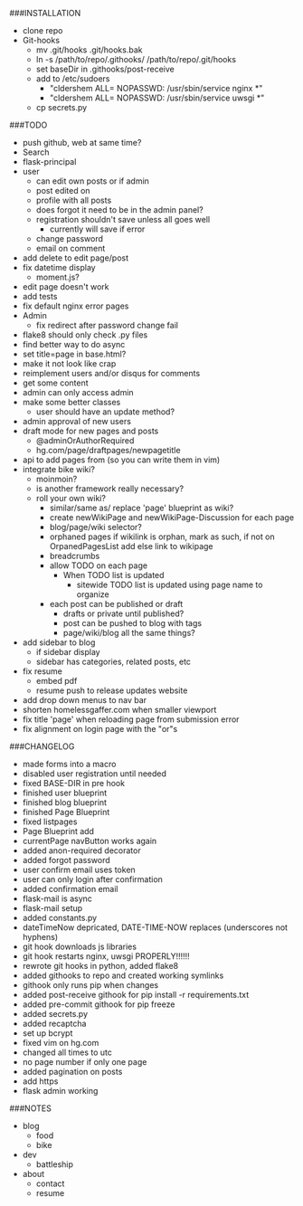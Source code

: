 <!--flake8: noqa-->
###INSTALLATION
- clone repo
- Git-hooks
    - mv .git/hooks .git/hooks.bak
    - ln -s /path/to/repo/.githooks/ /path/to/repo/.git/hooks
    - set baseDir in .githooks/post-receive
    - add to /etc/sudoers
        - "cldershem ALL= NOPASSWD: /usr/sbin/service nginx *"
        - "cldershem ALL= NOPASSWD: /usr/sbin/service uwsgi *"
    - cp secrets.py

###TODO
- push github, web at same time?
- Search
- flask-principal
- user
    - can edit own posts or if admin
    - post edited on
    - profile with all posts
    - does forgot it need to be in the admin panel?
    - registration shouldn't save unless all goes well
        - currently will save if error
    - change password
    - email on comment
- add delete to edit page/post
- fix datetime display
    - moment.js?
- edit page doesn't work
- add tests
- fix default nginx error pages
- Admin
    - fix redirect after password change fail
- flake8 should only check .py files
- find better way to do async
- set title=page in base.html?
- make it not look like crap
- reimplement users and/or disqus for comments
- get some content
- admin can only access admin
- make some better classes 
    - user should have an update method?
- admin approval of new users
- draft mode for new pages and posts
    - @adminOrAuthorRequired                                        
    - hg.com/page/draftpages/newpagetitle
- api to add pages from (so you can write them in vim)
- integrate bike wiki?
    - moinmoin?
    - is another framework really necessary?
    - roll your own wiki?
        - similar/same as/ replace 'page' blueprint as wiki?
        - create newWikiPage and newWikiPage-Discussion for each page
        - blog/page/wiki selector?
        - orphaned pages
            if wikilink is orphan,
                mark as such,
                if not on OrpanedPagesList
                    add
            else link to wikipage
        - breadcrumbs
        - allow TODO on each page
            - When TODO list is updated
                - sitewide TODO list is updated using page name to organize
        - each post can be published or draft
            - drafts or private until published?
            - post can be pushed to blog with tags
            - page/wiki/blog all the same things?
- add sidebar to blog
    - if sidebar display
    - sidebar has categories, related posts, etc
- fix resume
    - embed pdf
    - resume push to release updates website
- add drop down menus to nav bar
- shorten homelessgaffer.com when smaller viewport
- fix title 'page' when reloading page from submission error
- fix alignment on login page with the "or"s

###CHANGELOG
- made forms into a macro
- disabled user registration until needed
- fixed BASE-DIR in pre hook
- finished user blueprint
- finished blog blueprint
- finished Page Blueprint
- fixed listpages
- Page Blueprint add
- currentPage navButton works again
- added anon-required decorator
- added forgot password
- user confirm email uses token
- user can only login after confirmation
- added confirmation email
- flask-mail is async
- flask-mail setup
- added constants.py
- dateTimeNow depricated, DATE-TIME-NOW replaces (underscores not hyphens)
- git hook downloads js libraries
- git hook restarts nginx, uwsgi PROPERLY!!!!!!
- rewrote git hooks in python, added flake8
- added githooks to repo and created working symlinks
- githook only runs pip when changes
- added post-receive githook for pip install -r requirements.txt
- added pre-commit githook for pip freeze
- added secrets.py
- added recaptcha
- set up bcrypt
- fixed vim on hg.com
- changed all times to utc
- no page number if only one page
- added pagination on posts
- add https
- flask admin working

###NOTES
- blog
    - food
    - bike
- dev
    - battleship
- about
    - contact
    - resume
